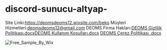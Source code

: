 # discord-sunucu-altyap-
Site Linki:https://deomsdeoms12.wixsite.com/beko
Müşteri Hizmetleri:deomsdeoms12@gmail.com
DEOMS Firma Hakları:[DEOMS Gizlilik Politikası.docx](https://github.com/DEOMS-DIJITAL-FIRMA/discord-sunucu-altyap-/files/9076141/DEOMS.Gizlilik.Politikasi.docx)[DEOMS Kullanım Koşulları.docx](https://github.com/DEOMS-DIJITAL-FIRMA/discord-sunucu-altyap-/files/9076142/DEOMS.Kullanim.Kosullari.docx)
[DEOMS Çerez Politikası .docx](https://github.com/DEOMS-DIJITAL-FIRMA/discord-sunucu-altyap-/files/9076143/DEOMS.Cerez.Politikasi.docx)

![Free_Sample_By_Wix](https://user-images.githubusercontent.com/108952297/178098836-5284c31f-484e-453a-8d79-543dd752a94f.jpeg)
